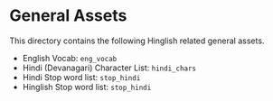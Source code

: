 General Assets
====

This directory contains the following Hinglish related general assets.


- English Vocab: `eng_vocab`
- Hindi (Devanagari) Character List: `hindi_chars`
- Hindi Stop word list: `stop_hindi`
- Hinglish Stop word list: `stop_hindi`

